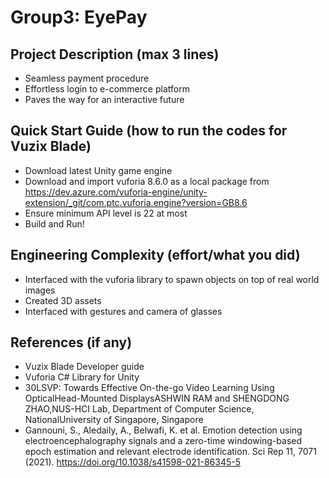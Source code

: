 # Group3: EyePay


## Project Description (max 3 lines)
- Seamless payment procedure
- Effortless login to e-commerce platform
- Paves the way for an interactive future

## Quick Start Guide (how to run the codes for Vuzix Blade)
- Download latest Unity game engine
- Download and import vuforia 8.6.0 as a local package from https://dev.azure.com/vuforia-engine/unity-extension/_git/com.ptc.vuforia.engine?version=GB8.6
- Ensure minimum API level is 22 at most
- Build and Run!

## Engineering Complexity (effort/what you did)
- Interfaced with the vuforia library to spawn objects on top of real world images
- Created 3D assets
- Interfaced with gestures and camera of glasses

## References (if any)
- Vuzix Blade Developer guide 
- Vuforia C# Library for Unity
- 30LSVP: Towards Effective On-the-go Video Learning Using OpticalHead-Mounted DisplaysASHWIN RAM and SHENGDONG ZHAO,NUS-HCI Lab, Department of Computer Science, NationalUniversity of Singapore, Singapore
- Gannouni, S., Aledaily, A., Belwafi, K. et al. Emotion detection using electroencephalography signals and a zero-time windowing-based epoch estimation and relevant electrode identification. Sci Rep 11, 7071 (2021). https://doi.org/10.1038/s41598-021-86345-5

